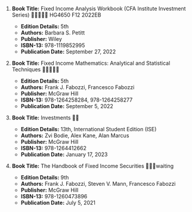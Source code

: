 1. **Book Title:** Fixed Income Analysis Workbook (CFA Institute Investment Series) 🚨🚨🚨🚨🚨 HG4650 F12 2022EB
   - **Edition Details:** 5th
   - **Authors:** Barbara S. Petitt
   - **Publisher:** Wiley
   - **ISBN-13:** 978-1119852995
   - **Publication Date:** September 27, 2022

2. **Book Title:** Fixed Income Mathematics: Analytical and Statistical Techniques 🚨🚨🚨🚨🚨
   - **Edition Details:** 5th
   - **Authors:** Frank J. Fabozzi, Francesco Fabozzi 
   - **Publisher:** McGraw Hill
   - **ISBN-13:** 978-1264258284, 978-1264258277
   - **Publication Date:** September 5, 2022

3. **Book Title:** Investments 📒🔐	
   - **Edition Details:** 13th, International Student Edition (ISE)
   - **Authors:** Zvi Bodie, Alex Kane, Alan Marcus
   - **Publisher:** McGraw Hill
   - **ISBN-13:** 978-1264412662
   - **Publication Date:** January 17, 2023

4. **Book Title:** The Handbook of Fixed Income Securities 📒🔐🚫waiting
   - **Edition Details:** 9th
   - **Authors:** Frank J. Fabozzi, Steven V. Mann, Francesco Fabozzi 
   - **Publisher:** McGraw Hill
   - **ISBN-13:** 978-1260473896
   - **Publication Date:** July 5, 2021
